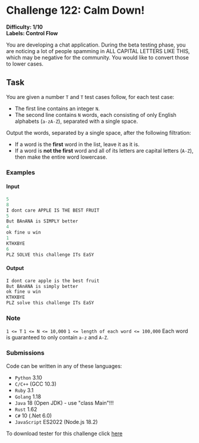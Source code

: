 # Challenge 122: Calm Down!

**Difficulty: 1/10**  
**Labels: Control Flow**

You are developing a chat application. During the beta testing phase, you are noticing a lot of people spamming in ALL CAPITAL LETTERS LIKE THIS, which may be negative for the community. You would like to convert those to lower cases.

## Task

You are given a number `T` and `T` test cases follow, for each test case:

- The first line contains an integer `N`.
- The second line contains `N` words, each consisting of only English alphabets (`a-zA-Z`), separated with a single space.

Output the words, separated by a single space, after the following filtration:

- If a word is the **first** word in the list, leave it as it is.
- If a word is **not the first** word and all of its letters are capital letters (`A-Z`), then make the entire word lowercase.

### Examples

#### Input

```rust
5
8
I dont care APPLE IS THE BEST FRUIT
5
But BAnANA is SIMPLY better
4
ok fine u win
1
KTHXBYE
6
PLZ SOLVE this challenge ITs EaSY
```

#### Output

```rust
I dont care apple is the best fruit
But BAnANA is simply better
ok fine u win
KTHXBYE
PLZ solve this challenge ITs EaSY
```

### Note

`1 <= T`
`1 <= N <= 10,000`
`1 <= length of each word <= 100,000`
Each word is guaranteed to only contain `a-z` and `A-Z`.

### Submissions

Code can be written in any of these languages:

- `Python` 3.10
- `C/C++` (GCC 10.3)
- `Ruby` 3.1
- `Golang` 1.18
- `Java` 18 (Open JDK) - use "class Main"!!!
- `Rust` 1.62
- `C#` 10 (.Net 6.0)
- `JavaScript` ES2022 (Node.js 18.2)

To download tester for this challenge click [here](https://downgit.github.io/#/home?url=https://github.com/Pomroka/TWT_Challenges_Tester/tree/main/Challenge_122)
